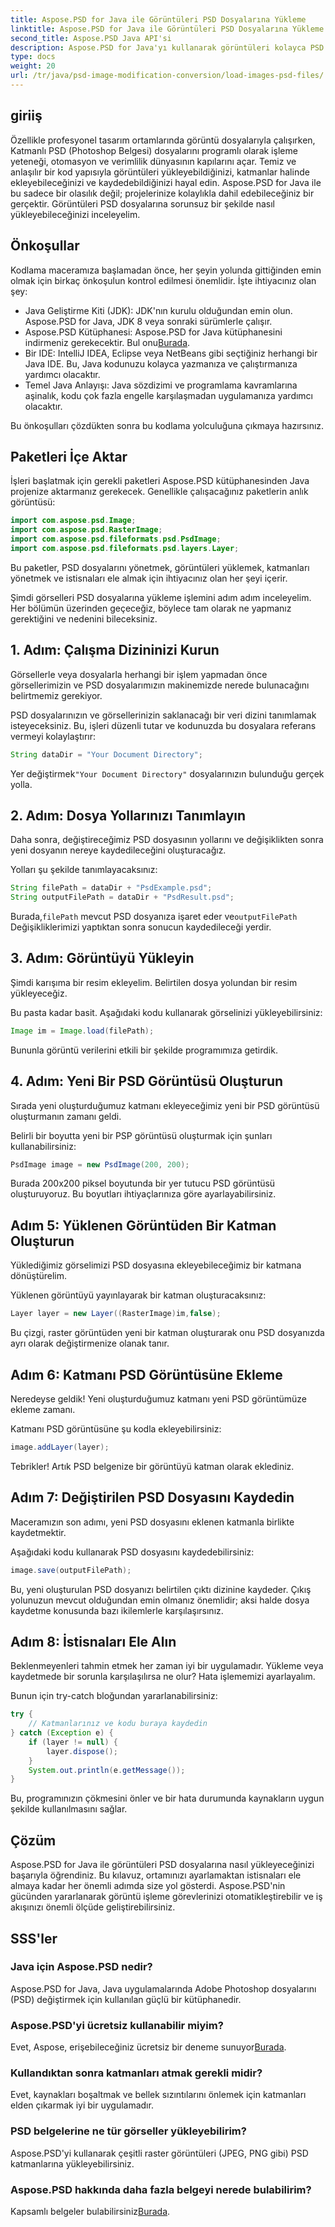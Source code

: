 ```yaml
---
title: Aspose.PSD for Java ile Görüntüleri PSD Dosyalarına Yükleme
linktitle: Aspose.PSD for Java ile Görüntüleri PSD Dosyalarına Yükleme
second_title: Aspose.PSD Java API'si
description: Aspose.PSD for Java'yı kullanarak görüntüleri kolayca PSD dosyalarına yükleyin. Görüntü işleme görevlerinizi etkili bir şekilde otomatikleştirmek için bu adım adım kılavuzu izleyin.
type: docs
weight: 20
url: /tr/java/psd-image-modification-conversion/load-images-psd-files/
---
```

## giriiş

Özellikle profesyonel tasarım ortamlarında görüntü dosyalarıyla çalışırken, Katmanlı PSD (Photoshop Belgesi) dosyalarını programlı olarak işleme yeteneği, otomasyon ve verimlilik dünyasının kapılarını açar. Temiz ve anlaşılır bir kod yapısıyla görüntüleri yükleyebildiğinizi, katmanlar halinde ekleyebileceğinizi ve kaydedebildiğinizi hayal edin. Aspose.PSD for Java ile bu sadece bir olasılık değil; projelerinize kolaylıkla dahil edebileceğiniz bir gerçektir. Görüntüleri PSD dosyalarına sorunsuz bir şekilde nasıl yükleyebileceğinizi inceleyelim.

## Önkoşullar

Kodlama maceramıza başlamadan önce, her şeyin yolunda gittiğinden emin olmak için birkaç önkoşulun kontrol edilmesi önemlidir. İşte ihtiyacınız olan şey:

- Java Geliştirme Kiti (JDK): JDK'nın kurulu olduğundan emin olun. Aspose.PSD for Java, JDK 8 veya sonraki sürümlerle çalışır.
-  Aspose.PSD Kütüphanesi: Aspose.PSD for Java kütüphanesini indirmeniz gerekecektir. Bul onu[Burada](https://releases.aspose.com/psd/java/).
- Bir IDE: IntelliJ IDEA, Eclipse veya NetBeans gibi seçtiğiniz herhangi bir Java IDE. Bu, Java kodunuzu kolayca yazmanıza ve çalıştırmanıza yardımcı olacaktır.
- Temel Java Anlayışı: Java sözdizimi ve programlama kavramlarına aşinalık, kodu çok fazla engelle karşılaşmadan uygulamanıza yardımcı olacaktır.

Bu önkoşulları çözdükten sonra bu kodlama yolculuğuna çıkmaya hazırsınız.

## Paketleri İçe Aktar

İşleri başlatmak için gerekli paketleri Aspose.PSD kütüphanesinden Java projenize aktarmanız gerekecek. Genellikle çalışacağınız paketlerin anlık görüntüsü:

```java
import com.aspose.psd.Image;
import com.aspose.psd.RasterImage;
import com.aspose.psd.fileformats.psd.PsdImage;
import com.aspose.psd.fileformats.psd.layers.Layer;
```

Bu paketler, PSD dosyalarını yönetmek, görüntüleri yüklemek, katmanları yönetmek ve istisnaları ele almak için ihtiyacınız olan her şeyi içerir.

Şimdi görselleri PSD dosyalarına yükleme işlemini adım adım inceleyelim. Her bölümün üzerinden geçeceğiz, böylece tam olarak ne yapmanız gerektiğini ve nedenini bileceksiniz.

## 1. Adım: Çalışma Dizininizi Kurun

Görsellerle veya dosyalarla herhangi bir işlem yapmadan önce görsellerimizin ve PSD dosyalarımızın makinemizde nerede bulunacağını belirtmemiz gerekiyor.

PSD dosyalarınızın ve görsellerinizin saklanacağı bir veri dizini tanımlamak isteyeceksiniz. Bu, işleri düzenli tutar ve kodunuzda bu dosyalara referans vermeyi kolaylaştırır:

```java
String dataDir = "Your Document Directory";
```

 Yer değiştirmek`"Your Document Directory"` dosyalarınızın bulunduğu gerçek yolla. 

## 2. Adım: Dosya Yollarınızı Tanımlayın

Daha sonra, değiştireceğimiz PSD dosyasının yollarını ve değişiklikten sonra yeni dosyanın nereye kaydedileceğini oluşturacağız.

Yolları şu şekilde tanımlayacaksınız:

```java
String filePath = dataDir + "PsdExample.psd";
String outputFilePath = dataDir + "PsdResult.psd";
```

 Burada,`filePath` mevcut PSD dosyanıza işaret eder ve`outputFilePath` Değişikliklerimizi yaptıktan sonra sonucun kaydedileceği yerdir.

## 3. Adım: Görüntüyü Yükleyin

Şimdi karışıma bir resim ekleyelim. Belirtilen dosya yolundan bir resim yükleyeceğiz.

Bu pasta kadar basit. Aşağıdaki kodu kullanarak görselinizi yükleyebilirsiniz:

```java
Image im = Image.load(filePath);
```

Bununla görüntü verilerini etkili bir şekilde programımıza getirdik. 

## 4. Adım: Yeni Bir PSD Görüntüsü Oluşturun

Sırada yeni oluşturduğumuz katmanı ekleyeceğimiz yeni bir PSD görüntüsü oluşturmanın zamanı geldi.

Belirli bir boyutta yeni bir PSP görüntüsü oluşturmak için şunları kullanabilirsiniz:

```java
PsdImage image = new PsdImage(200, 200);
```

Burada 200x200 piksel boyutunda bir yer tutucu PSD görüntüsü oluşturuyoruz. Bu boyutları ihtiyaçlarınıza göre ayarlayabilirsiniz.

## Adım 5: Yüklenen Görüntüden Bir Katman Oluşturun

Yüklediğimiz görselimizi PSD dosyasına ekleyebileceğimiz bir katmana dönüştürelim.

Yüklenen görüntüyü yayınlayarak bir katman oluşturacaksınız:

```java
Layer layer = new Layer((RasterImage)im,false);
```

Bu çizgi, raster görüntüden yeni bir katman oluşturarak onu PSD dosyanızda ayrı olarak değiştirmenize olanak tanır.

## Adım 6: Katmanı PSD Görüntüsüne Ekleme

Neredeyse geldik! Yeni oluşturduğumuz katmanı yeni PSD görüntümüze ekleme zamanı.

Katmanı PSD görüntüsüne şu kodla ekleyebilirsiniz:

```java
image.addLayer(layer);
```

Tebrikler! Artık PSD belgenize bir görüntüyü katman olarak eklediniz.

## Adım 7: Değiştirilen PSD Dosyasını Kaydedin

Maceramızın son adımı, yeni PSD dosyasını eklenen katmanla birlikte kaydetmektir.

Aşağıdaki kodu kullanarak PSD dosyasını kaydedebilirsiniz:

```java
image.save(outputFilePath);
```

Bu, yeni oluşturulan PSD dosyanızı belirtilen çıktı dizinine kaydeder. Çıkış yolunuzun mevcut olduğundan emin olmanız önemlidir; aksi halde dosya kaydetme konusunda bazı ikilemlerle karşılaşırsınız.

## Adım 8: İstisnaları Ele Alın

Beklenmeyenleri tahmin etmek her zaman iyi bir uygulamadır. Yükleme veya kaydetmede bir sorunla karşılaşılırsa ne olur? Hata işlememizi ayarlayalım.

Bunun için try-catch bloğundan yararlanabilirsiniz:

```java
try {
    // Katmanlarınız ve kodu buraya kaydedin
} catch (Exception e) {
    if (layer != null) {
        layer.dispose();
    }
    System.out.println(e.getMessage());
}
```

Bu, programınızın çökmesini önler ve bir hata durumunda kaynakların uygun şekilde kullanılmasını sağlar.

## Çözüm

Aspose.PSD for Java ile görüntüleri PSD dosyalarına nasıl yükleyeceğinizi başarıyla öğrendiniz. Bu kılavuz, ortamınızı ayarlamaktan istisnaları ele almaya kadar her önemli adımda size yol gösterdi. Aspose.PSD'nin gücünden yararlanarak görüntü işleme görevlerinizi otomatikleştirebilir ve iş akışınızı önemli ölçüde geliştirebilirsiniz.


## SSS'ler

### Java için Aspose.PSD nedir?

Aspose.PSD for Java, Java uygulamalarında Adobe Photoshop dosyalarını (PSD) değiştirmek için kullanılan güçlü bir kütüphanedir.

### Aspose.PSD'yi ücretsiz kullanabilir miyim?

 Evet, Aspose, erişebileceğiniz ücretsiz bir deneme sunuyor[Burada](https://releases.aspose.com/).

### Kullandıktan sonra katmanları atmak gerekli midir?

Evet, kaynakları boşaltmak ve bellek sızıntılarını önlemek için katmanları elden çıkarmak iyi bir uygulamadır.

### PSD belgelerine ne tür görseller yükleyebilirim?

Aspose.PSD'yi kullanarak çeşitli raster görüntüleri (JPEG, PNG gibi) PSD katmanlarına yükleyebilirsiniz.

### Aspose.PSD hakkında daha fazla belgeyi nerede bulabilirim?

 Kapsamlı belgeler bulabilirsiniz[Burada](https://reference.aspose.com/psd/java/).